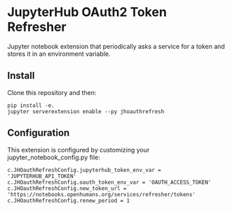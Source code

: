 # JupyterHub OAuth2 Token Refresher

Jupyter notebook extension that periodically asks a service for a token and
stores it in an environment variable.

## Install

Clone this repository and then:

```
pip install -e.
jupyter serverextension enable --py jhoauthrefresh
```

## Configuration

This extension is configured by customizing your jupyter_notebook_config.py file:

```
c.JHOauthRefreshConfig.jupyterhub_token_env_var = 'JUPYTERHUB_API_TOKEN'
c.JHOauthRefreshConfig.oauth_token_env_var = 'OAUTH_ACCESS_TOKEN'
c.JHOauthRefreshConfig.new_token_url = 'https://notebooks.openhumans.org/services/refresher/tokens'
c.JHOauthRefreshConfig.renew_period = 1
```
